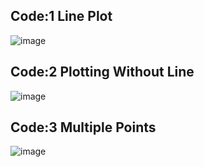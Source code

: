 ## Code:1 Line Plot
![image](https://github.com/user-attachments/assets/553255e0-505a-4128-b951-4033b88992cd)

## Code:2 Plotting Without Line
![image](https://github.com/user-attachments/assets/2cbd13fd-a20d-4d2e-9c70-51382991211b)

## Code:3 Multiple Points
![image](https://github.com/user-attachments/assets/3727f24e-1935-47d8-a996-508cb8febc1e)

